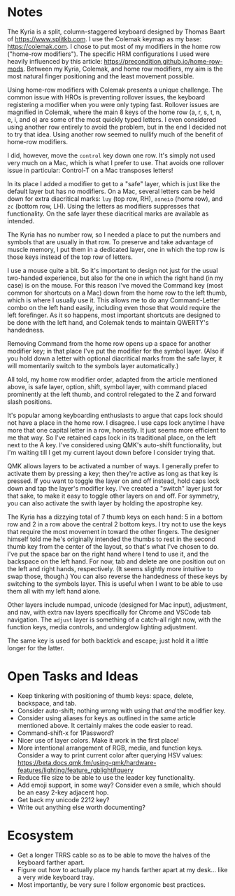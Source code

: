 # Notes

The Kyria is a split, column-staggered keyboard
designed by Thomas Baart of https://www.splitkb.com.
I use the Colemak keymap as my base: https://colemak.com.
I chose to put most of my modifiers in the home row ("home-row modifiers").
The specific HRM configurations I used were heavily influenced by this article:
https://precondition.github.io/home-row-mods.
Between my Kyria, Colemak, and home row modifiers,
my aim is the most natural finger positioning and the least movement possible.

Using home-row modifiers with Colemak presents a unique challenge.
The common issue with HROs is preventing rollover issues,
the keyboard registering a modifier when you were only typing fast.
Rollover issues are magnified in Colemak, where the main 8 keys of the home row
(a, r, s, t, n, e, i, and o) are some of the most quickly typed letters.
I even considered using another row entirely to avoid the problem,
but in the end I decided not to try that idea.
Using another row seemed to nullify much of the benefit of home-row modifiers.

I did, however, move the `control` key down one row.
It's simply not used very much on a Mac, which is what I prefer to use.
That avoids one rollover issue in particular:
Control-T on a Mac transposes letters!

In its place I added a modifier to get to a "safe" layer,
which is just like the default layer but has no modifiers.
On a Mac, several letters can be held down for extra diacritical marks:
`luy` (top row, RH), `asneio` (home row), and `zc` (bottom row, LH).
Using the letters as modifiers suppresses that functionality.
On the safe layer these diacritical marks are available as intended.

The Kyria has no number row, so I needed a place to put the numbers and symbols
that are usually in that row.
To preserve and take advantage of muscle memory, I put them in a dedicated layer,
one in which the top row is those keys instead of the top row of letters.

I use a mouse quite a bit.
So it's important to design not just for the usual two-handed experience,
but also for the one in which the right hand (in my case) is on the mouse.
For this reason I've moved the Command key (most common for shortcuts on a Mac)
down from the home row to the left thumb, which is where I usually use it.
This allows me to do any Command-Letter combo on the left hand easily,
including even those that would require the left forefinger.
As it so happens, most important shortcuts are designed to be done with the left hand,
and Colemak tends to maintain QWERTY's handedness.

Removing Command from the home row opens up a space for another modifier key;
in that place I've put the modifier for the symbol layer.
(Also if you hold down a letter with optional diacritical marks from the safe layer,
it will momentarily switch to the symbols layer automatically.)

All told, my home row modifier order, adapted from the article mentioned above,
is safe layer, option, shift, symbol layer,
with command placed prominently at the left thumb,
and control relegated to the Z and forward slash positions.

It's popular among keyboarding enthusiasts to argue
that caps lock should not have a place in the home row.
I disagree.
I use caps lock anytime I have more that one capital letter in a row, honestly.
It just seems more efficient to me that way.
So I've retained caps lock in its traditional place, on the left next to the A key.
I've considered using QMK's auto-shift functionality,
but I'm waiting till I get my current layout down before I consider trying that.

QMK allows layers to be activated a number of ways.
I generally prefer to activate them by pressing a key;
then they're active as long as that key is pressed.
If you want to toggle the layer on and off instead,
hold caps lock down and tap the layer's modifier key.
I've created a "switch" layer just for that sake,
to make it easy to toggle other layers on and off.
For symmetry, you can also activate the swith layer by holding the apostrophe key.

The Kyria has a dizzying total of 7 thumb keys on each hand:
5 in a bottom row and 2 in a row above the central 2 bottom keys.
I try not to use the keys that require the most movement in toward the other fingers.
The designer himself told me he's originally intended the thumbs to rest
in the second thumb key from the center of the layout,
so that's what I've chosen to do.
I've put the space bar on the right hand where I tend to use it,
and the backspace on the left hand.
For now, tab and delete are one position out on the left and right hands, respectively.
(It seems slightly more intuitive to swap those, though.)
You can also reverse the handedness of these keys by switching to the symbols layer.
This is useful when I want to be able to use them all with my left hand alone.

Other layers include numpad, unicode (designed for Mac input), adjustment, and nav,
with extra nav layers specifically for Chrome and VSCode tab navigation.
The `adjust` layer is something of a catch-all right now, with the function keys,
media controls, and underglow lighting adjustment.

The same key is used for both backtick and escape;
just hold it a little longer for the latter.

# Open Tasks and Ideas

* Keep tinkering with positioning of thumb keys:
  space, delete, backspace, and tab.
* Consider auto-shift; nothing wrong with using that _and_ the modifier key.
* Consider using aliases for keys as outlined in the same article mentioned above.
  It certainly makes the code easier to read.
* Command-shift-x for 1Password?
* Nicer use of layer colors. Make it work in the first place!
* More intentional arrangement of RGB, media, and function keys.
  Consider a way to print current color after querying HSV values:
  https://beta.docs.qmk.fm/using-qmk/hardware-features/lighting/feature_rgblight#query
* Reduce file size to be able to use the leader key functionality.
* Add emoji support, in some way?
  Consider even a smile, which should be an easy 2-key adjacent hop.
* Get back my unicode 2212 key?
* Write out anything else worth documenting?

# Ecosystem

* Get a longer TRRS cable so as to be able to move the halves of the keyboard
  farther apart.
* Figure out how to actually place my hands farther apart at my desk…
  like a very wide keyboard tray.
* Most importantly, be very sure I follow ergonomic best practices.
